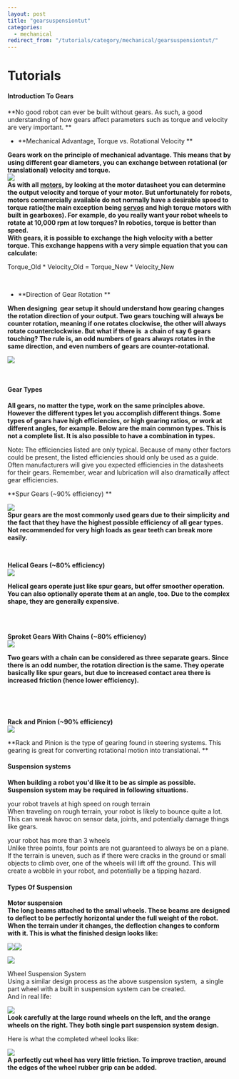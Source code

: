 ```yaml
---
layout: post
title: "gearsuspensiontut"
categories:
  - mechanical
redirect_from: "/tutorials/category/mechanical/gearsuspensiontut/"
---
```

# Tutorials

#### Introduction To Gears

**No good robot can ever be built without gears. As such, a good understanding of how gears affect parameters such as torque and velocity are very important. **

* **Mechanical Advantage, Torque vs. Rotational Velocity **

**Gears work on the principle of mechanical advantage. This means that by using different gear diameters, you can exchange between rotational (or translational) velocity and torque.  
![][1]  
As with all [motors][2], by looking at the motor datasheet you can determine the output velocity and torque of your motor. But unfortunately for robots, motors commercially available do not normally have a desirable speed to torque ratio(the main exception being [servos][3] and high torque motors with built in gearboxes). For example, do you really want your robot wheels to rotate at 10,000 rpm at low torques? In robotics, torque is better than speed.  
With gears, it is possible to exchange the high velocity with a better torque. This exchange happens with a very simple equation that you can calculate:**

Torque_Old * Velocity_Old = Torque_New * Velocity_New

 

* **Direction of Gear Rotation **

**When designing  gear setup it should understand how gearing changes the rotation direction of your output. Two gears touching will always be counter rotation, meaning if one rotates clockwise, the other will always rotate counterclockwise. But what if there is  a chain of say 6 gears touching? The rule is, an odd numbers of gears always rotates in the same direction, and even numbers of gears are counter-rotational.**

**![][4]**

 

#### Gear Types

**All gears, no matter the type, work on the same principles above. However the different types let you accomplish different things. Some types of gears have high efficiencies, or high gearing ratios, or work at different angles, for example. Below are the main common types. This is not a complete list. It is also possible to have a combination in types.**

Note: The efficiencies listed are only typical. Because of many other factors could be present, the listed efficiencies should only be used as a guide. Often manufacturers will give you expected efficiencies in the datasheets for their gears. Remember, wear and lubrication will also dramatically affect gear efficiencies.

**Spur Gears (~90% efficiency) **

**![][5]  
Spur gears are the most commonly used gears due to their simplicity and the fact that they have the highest possible efficiency of all gear types. Not recommended for very high loads as gear teeth can break more easily.**

 

**Helical Gears (~80% efficiency)   
![][6]**

**Helical gears operate just like spur gears, but offer smoother operation. You can also optionally operate them at an angle, too. Due to the complex shape, they are generally expensive.**  
 

 

**Sproket Gears With Chains (~80% efficiency)   
![][7]**

**Two gears with a chain can be considered as three separate gears. Since there is an odd number, the rotation direction is the same. They operate basically like spur gears, but due to increased contact area there is increased friction (hence lower efficiency).**

 

 

**Rack and Pinion (~90% efficiency)   
![][8]**

**Rack and Pinion is the type of gearing found in steering systems. This gearing is great for converting rotational motion into translational. **

#### Suspension systems

**When building a robot you'd like it to be as simple as possible. Suspension system may be required in following situations.**

your robot travels at high speed on rough terrain   
When traveling on rough terrain, your robot is likely to bounce quite a lot. This can wreak havoc on sensor data, joints, and potentially damage things like gears.

your robot has more than 3 wheels   
Unlike three points, four points are not guaranteed to always be on a plane. If the terrain is uneven, such as if there were cracks in the ground or small objects to climb over, one of the wheels will lift off the ground. This will create a wobble in your robot, and potentially be a tipping hazard.

#### Types Of Suspension

**Motor suspension  
The long beams attached to the small wheels. These beams are designed to deflect to be perfectly horizontal under the full weight of the robot. When the terrain under it changes, the deflection changes to conform with it. This is what the finished design looks like:**

  
**![][9]![][10]**

![][11]

Wheel Suspension System   
Using a similar design process as the above suspension system,  a single part wheel with a built in suspension system can be created.  
And in real life:

**![][12]  
Look carefully at the large round wheels on the left, and the orange wheels on the right. They both single part suspension system design.**

Here is what the completed wheel looks like:

**![][13]  
A perfectly cut wheel has very little friction. To improve traction, around the edges of the wheel rubber grip can be added.**

[1]: https://lh4.googleusercontent.com/sJueUiZ7mg4wvwAT741n7kw1Su_3Fww49iBGLW3dCoHW6ajTK-UkHHUu5KhJx4ucGmwdOI-UCP6REx6fcIgXfaHig6LCdvcRdRao2aQaXnBXU-g4l5U
[2]: http://www.societyofrobots.com/actuators_dcmotors.shtml
[3]: http://www.societyofrobots.com/actuators_servos.shtml
[4]: https://lh4.googleusercontent.com/S-H3KlVqi84U-dgF84ckYpiV4tAMFOY7jNhKWGwp5926_CrfwuwIh9-ArV__hL-a4FaQBeY2ad6VBr2uvw9DpJDiHLEfE89sjAE3_X94i9qQcEb1lvQ
[5]: https://lh4.googleusercontent.com/_KU68VuGoyf1AY15AQCClJpv4ppxaJCUjPb5DkTCDx1poDRKnVijQvDAfHMf65-USpADCKD7opLfeS6cdCmRzhp1t9o1lm3ifyWCVFdWRUXoszX2WYI
[6]: https://lh5.googleusercontent.com/wDmSqqQ_JEFsxU05OBeM7IlQtZrm6L6YQAyN8Nt39BijSHX9nlVDFHcq862x6RShLvcfdNcbn7IbdIspPeZhKjofzKlntK9Sbsuv2tNYh2sfbzJhGZc
[7]: https://lh6.googleusercontent.com/YRhFVjkJMOnTrXL6LCTvdURO71agK7RX7nTCR8ARFoGPtMMxDK2KbDuLrl97uEhmWkDUXS5C1_5woCuaJ5HI0GYGQeFN28Vyt-fbmHk5i5aw2e26J-I
[8]: https://lh3.googleusercontent.com/vkGxBazHos1xpyhoQElR5XXq9p_eI1zwdcfCibFNN6PlAQXGEMIOYmc3_uy4L35gPPMGMkdePXh8QhGwryakq11bREX8gexJzU7pl1KtZE2f1tf6dAA
[9]: https://lh5.googleusercontent.com/APoA9rk2AjRcGCyT5u0RBAnG7-KbjGWbSu0m-xzoyw-Q3YBLVsWaE8MuQNCN1AqXrIjzjD0-woQV_-PV7eSCRvEm4VWdLkFcYdxcTb5g0aW8yzV1eEQ
[10]: https://lh4.googleusercontent.com/rW5HVKHTyqV5PSyXpvqx9vyhlE0u_mL2LS8Fp1gLHDT_LlegfcR_0g39ekwX6YkNybOF9Aj_kQWz0T3SGzT16-lnEaqr-mEaTIEct9E_z5Nfd9vx04c
[11]: https://lh4.googleusercontent.com/tNc_WIZIgESl3uhr1posY6ht90U_EFxUvhFO666Kxc4G4KaK5fayknxLvgra81wNF8sSRBMerYYrcLbvN4mrMywxArOdhswtGjDKtiih9oQzIpy47rw
[12]: https://lh6.googleusercontent.com/SO1YZxVIBtKQ5eaFI7kS1to5qRKEjQmyFDDokhuWZmgKKJF5Eb7_zoPdubm0JlglDEq32EyGUz2EGjzbayzLwgEpXfdbDzuW1vRvDORljz6RyK4i-9w
[13]: https://lh5.googleusercontent.com/Qmq-A6_2mgtkQrbU54CL-7oIZW8tg66-DmbM2ynGe1-jfOldDEnZn7-iVmeqs1RJYpSz9cWoVIADmju_wEZLTRr82Fak7l7ZixjNyYIfCbBKgLVCrPo
